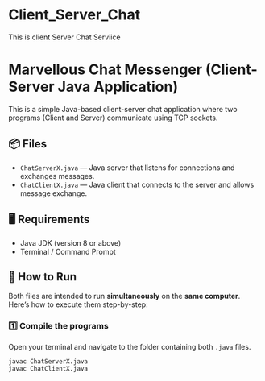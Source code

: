 # Client_Server_Chat
This is client Server Chat Serviice
# Marvellous Chat Messenger (Client-Server Java Application)

This is a simple Java-based client-server chat application where two programs (Client and Server) communicate using TCP sockets.

## 📦 Files

- `ChatServerX.java` — Java server that listens for connections and exchanges messages.
- `ChatClientX.java` — Java client that connects to the server and allows message exchange.

## 🖥️ Requirements

- Java JDK (version 8 or above)
- Terminal / Command Prompt

## 🚀 How to Run

Both files are intended to run **simultaneously** on the **same computer**. Here’s how to execute them step-by-step:

### 1️⃣ Compile the programs

Open your terminal and navigate to the folder containing both `.java` files.

```bash
javac ChatServerX.java
javac ChatClientX.java


